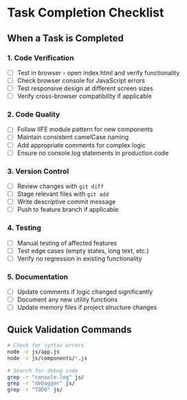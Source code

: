 # Task Completion Checklist

## When a Task is Completed

### 1. Code Verification
- [ ] Test in browser - open index.html and verify functionality
- [ ] Check browser console for JavaScript errors
- [ ] Test responsive design at different screen sizes
- [ ] Verify cross-browser compatibility if applicable

### 2. Code Quality
- [ ] Follow IIFE module pattern for new components
- [ ] Maintain consistent camelCase naming
- [ ] Add appropriate comments for complex logic
- [ ] Ensure no console.log statements in production code

### 3. Version Control
- [ ] Review changes with `git diff`
- [ ] Stage relevant files with `git add`
- [ ] Write descriptive commit message
- [ ] Push to feature branch if applicable

### 4. Testing
- [ ] Manual testing of affected features
- [ ] Test edge cases (empty states, long text, etc.)
- [ ] Verify no regression in existing functionality

### 5. Documentation
- [ ] Update comments if logic changed significantly
- [ ] Document any new utility functions
- [ ] Update memory files if project structure changes

## Quick Validation Commands
```bash
# Check for syntax errors
node -c js/app.js
node -c js/components/*.js

# Search for debug code
grep -r "console.log" js/
grep -r "debugger" js/
grep -r "TODO" js/
```